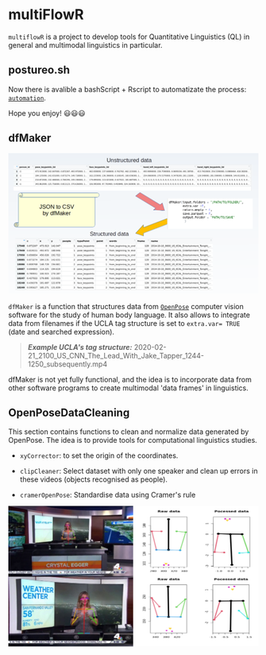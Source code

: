 # multiFlowR

`multiflowR` is a project to develop tools for Quantitative Linguistics (QL) in general and multimodal linguistics in particular.

## postureo.sh

Now there is avalible a bashScript + Rscript to automatizate the process:  [`automation`](https://github.com/daedalusLAB/multiFlowR/tree/main/automation). 

Hope you enjoy! :smiley::smiley::smiley: 


## dfMaker



 ![dfMaker input vs. output](OpenPoseDataCleaning/functionsExamples/dfmakerInOut.png)



`dfMaker` is a function that structures data from [`OpenPose`](https://github.com/CMU-Perceptual-Computing-Lab/openpose) computer vision software for the study of human body language. It also allows to integrate data from filenames if the UCLA tag structure is set to `extra.var= TRUE` (date and searched expression).

> ***Example UCLA's tag structure:*** 2020-02-21_2100_US_CNN_The_Lead_With_Jake_Tapper_1244-1250_subsequently.mp4

dfMaker is not yet fully functional, and the idea is to incorporate data from other software programs to create multimodal 'data frames' in linguistics.

## OpenPoseDataCleaning

This section contains functions to clean and normalize data generated by OpenPose. The idea is to provide tools for computational linguistics studies.

* `xyCorrector`: to set the origin of the coordinates.

* `clipCleaner`: Select dataset with only one speaker and clean up errors in these videos (objects recognised as people).

* `cramerOpenPose`: Standardise data using Cramer's rule 


 ![Before and After standarization](OpenPoseDataCleaning/functionsExamples/Before&After_Cramer.png)

